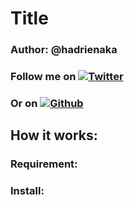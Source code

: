 # Title
### Author: @hadrienaka
### Follow me on [![Twitter][1.2]][1]
### Or on [![Github][6.1]][1]

[1.2]: http://i.imgur.com/tXSoThF.png (twitter icon without padding)
[6.1]: http://i.imgur.com/0o48UoR.png (github icon with padding)


[1]: https://twitter.com/hadrienaka
[6]: http://www.github.com/hadrienaka

## How it works:


### Requirement:

### Install:
